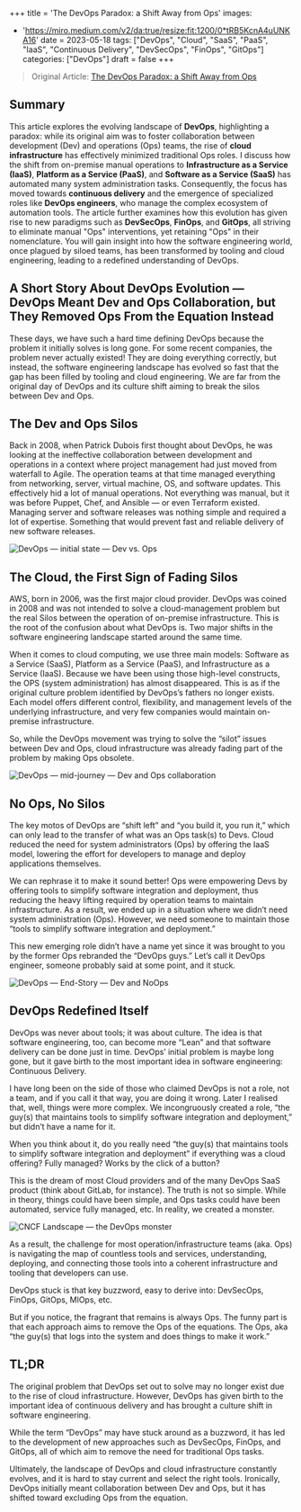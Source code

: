 +++
title = 'The DevOps Paradox: a Shift Away from Ops'
images:
  - 'https://miro.medium.com/v2/da:true/resize:fit:1200/0*tRB5KcnA4uUNKA16'
date = 2023-05-18
tags: ["DevOps", "Cloud", "SaaS", "PaaS", "IaaS", "Continuous Delivery", "DevSecOps", "FinOps", "GitOps"]
categories: ["DevOps"]
draft = false
+++

> Original Article: [The DevOps Paradox: a Shift Away from Ops](https://betterprogramming.pub/the-devops-paradox-a-shift-away-from-ops-26b3615ed97e)

## Summary

This article explores the evolving landscape of **DevOps**, highlighting a paradox: while its original aim was to foster collaboration between development (Dev) and operations (Ops) teams, the rise of **cloud infrastructure** has effectively minimized traditional Ops roles. I discuss how the shift from on-premise manual operations to **Infrastructure as a Service (IaaS)**, **Platform as a Service (PaaS)**, and **Software as a Service (SaaS)** has automated many system administration tasks. Consequently, the focus has moved towards **continuous delivery** and the emergence of specialized roles like **DevOps engineers**, who manage the complex ecosystem of automation tools. The article further examines how this evolution has given rise to new paradigms such as **DevSecOps**, **FinOps**, and **GitOps**, all striving to eliminate manual "Ops" interventions, yet retaining "Ops" in their nomenclature. You will gain insight into how the software engineering world, once plagued by siloed teams, has been transformed by tooling and cloud engineering, leading to a redefined understanding of DevOps.

## A Short Story About DevOps Evolution — DevOps Meant Dev and Ops Collaboration, but They Removed Ops From the Equation Instead

These days, we have such a hard time defining DevOps because the problem it initially solves is long gone. For some recent companies, the problem never actually existed! They are doing everything correctly, but instead, the software engineering landscape has evolved so fast that the gap has been filled by tooling and cloud engineering. We are far from the original day of DevOps and its culture shift aiming to break the silos between Dev and Ops.

## The Dev and Ops Silos

Back in 2008, when Patrick Dubois first thought about DevOps, he was looking at the ineffective collaboration between development and operations in a context where project management had just moved from waterfall to Agile. The operation teams at that time managed everything from networking, server, virtual machine, OS, and software updates. This effectively hid a lot of manual operations. Not everything was manual, but it was before Puppet, Chef, and Ansible — or even Terraform existed. Managing server and software releases was nothing simple and required a lot of expertise. Something that would prevent fast and reliable delivery of new software releases.

![DevOps — initial state — Dev vs. Ops](https://miro.medium.com/v2/resize:fit:1050/1*Vk5dtV3buBqbW9Ai-_UTiA.png)

## The Cloud, the First Sign of Fading Silos

AWS, born in 2006, was the first major cloud provider. DevOps was coined in 2008 and was not intended to solve a cloud-management problem but the real Silos between the operation of on-premise infrastructure. This is the root of the confusion about what DevOps is. Two major shifts in the software engineering landscape started around the same time.

When it comes to cloud computing, we use three main models: Software as a Service (SaaS), Platform as a Service (PaaS), and Infrastructure as a Service (IaaS). Because we have been using those high-level constructs, the OPS (system administration) has almost disappeared. This is as if the original culture problem identified by DevOps’s fathers no longer exists. Each model offers different control, flexibility, and management levels of the underlying infrastructure, and very few companies would maintain on-premise infrastructure.

So, while the DevOps movement was trying to solve the “silot” issues between Dev and Ops, cloud infrastructure was already fading part of the problem by making Ops obsolete.

![DevOps — mid-journey — Dev and Ops collaboration](https://miro.medium.com/v2/resize:fit:1050/1*Pymid5AusM8NCS_ndNDKyw.png)

## No Ops, No Silos

The key motos of DevOps are “shift left” and “you build it, you run it,” which can only lead to the transfer of what was an Ops task(s) to Devs. Cloud reduced the need for system administrators (Ops) by offering the IaaS model, lowering the effort for developers to manage and deploy applications themselves.

We can rephrase it to make it sound better! Ops were empowering Devs by offering tools to simplify software integration and deployment, thus reducing the heavy lifting required by operation teams to maintain infrastructure. As a result, we ended up in a situation where we didn’t need system administration (Ops). However, we need someone to maintain those “tools to simplify software integration and deployment.”

This new emerging role didn’t have a name yet since it was brought to you by the former Ops rebranded the “DevOps guys.” Let’s call it DevOps engineer, someone probably said at some point, and it stuck.

![DevOps — End-Story — Dev and NoOps](https://miro.medium.com/v2/resize:fit:1050/1*JoswsIdx2ZopOI8z5TplbA.png)

## DevOps Redefined Itself

DevOps was never about tools; it was about culture. The idea is that software engineering, too, can become more “Lean” and that software delivery can be done just in time. DevOps’ initial problem is maybe long gone, but it gave birth to the most important idea in software engineering: Continuous Delivery.

I have long been on the side of those who claimed DevOps is not a role, not a team, and if you call it that way, you are doing it wrong. Later I realised that, well, things were more complex. We incongruously created a role, “the guy(s) that maintains tools to simplify software integration and deployment,” but didn’t have a name for it.

When you think about it, do you really need “the guy(s) that maintains tools to simplify software integration and deployment” if everything was a cloud offering? Fully managed? Works by the click of a button?

This is the dream of most Cloud providers and of the many DevOps SaaS product (think about GitLab, for instance). The truth is not so simple. While in theory, things could have been simple, and Ops tasks could have been automated, service fully managed, etc. In reality, we created a monster.

![CNCF Landscape — the DevOps monster](https://miro.medium.com/v2/resize:fit:1050/1*juzvw1b1PavsrBX-MmKdWQ.png)

As a result, the challenge for most operation/infrastructure teams (aka. Ops) is navigating the map of countless tools and services, understanding, deploying, and connecting those tools into a coherent infrastructure and tooling that developers can use.

DevOps stuck is that key buzzword, easy to derive into: DevSecOps, FinOps, GitOps, MlOps, etc.

But if you notice, the fragrant that remains is always Ops. The funny part is that each approach aims to remove the Ops of the equations. The Ops, aka “the guy(s) that logs into the system and does things to make it work.”

## TL;DR

The original problem that DevOps set out to solve may no longer exist due to the rise of cloud infrastructure. However, DevOps has given birth to the important idea of continuous delivery and has brought a culture shift in software engineering.

While the term “DevOps” may have stuck around as a buzzword, it has led to the development of new approaches such as DevSecOps, FinOps, and GitOps, all of which aim to remove the need for traditional Ops tasks.

Ultimately, the landscape of DevOps and cloud infrastructure constantly evolves, and it is hard to stay current and select the right tools. Ironically, DevOps initially meant collaboration between Dev and Ops, but it has shifted toward excluding Ops from the equation.
